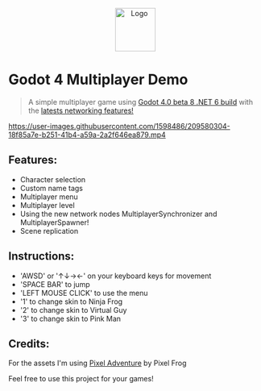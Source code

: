 <br />
<div align="center">
      <img src="https://user-images.githubusercontent.com/1598486/209569770-64ca0ef8-7830-43ee-b065-dce5a8417ba4.png" alt="Logo" width="80" height="86">    
</div>

# Godot 4 Multiplayer Demo 
> A simple multiplayer game using [Godot 4.0 beta 8 .NET 6 build](https://godotengine.org/article/dev-snapshot-godot-4-0-beta-8#downloads) with the [latests networking features!](https://godotengine.org/article/multiplayer-changes-godot-4-0-report-4)


https://user-images.githubusercontent.com/1598486/209580304-18f85a7e-b251-41b4-a59a-2a2f646ea879.mp4



## Features:
  - Character selection
  - Custom name tags
  - Multiplayer menu 
  - Multiplayer level
  - Using the new network nodes MultiplayerSynchronizer and MultiplayerSpawner!
  - Scene replication  

## Instructions:
  - 'AWSD' or '↑↓→←' on your keyboard keys for movement
  - 'SPACE BAR' to jump  
  - 'LEFT MOUSE CLICK' to use the menu
  - '1' to change skin to Ninja Frog
  - '2' to change skin to Virtual Guy
  - '3' to change skin to Pink Man

## Credits:

For the assets I'm using [Pixel Adventure](https://pixelfrog-assets.itch.io/pixel-adventure-1) by Pixel Frog

Feel free to use this project for your games!
